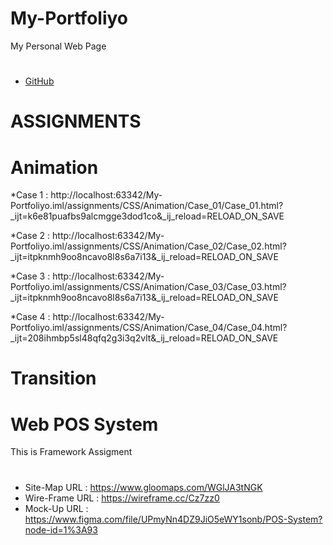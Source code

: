 # My-Portfoliyo
My Personal Web Page




#
* <a href="http://hiyhub.com/Hasindi" target="_blank">GitHub</a>

# ASSIGNMENTS

#

Animation
==========

*Case 1    : http://localhost:63342/My-Portfoliyo.iml/assignments/CSS/Animation/Case_01/Case_01.html?_ijt=k6e81puafbs9alcmgge3dod1co&_ij_reload=RELOAD_ON_SAVE

*Case 2    : http://localhost:63342/My-Portfoliyo.iml/assignments/CSS/Animation/Case_02/Case_02.html?_ijt=itpknmh9oo8ncavo8l8s6a7i13&_ij_reload=RELOAD_ON_SAVE

*Case 3    : http://localhost:63342/My-Portfoliyo.iml/assignments/CSS/Animation/Case_03/Case_03.html?_ijt=itpknmh9oo8ncavo8l8s6a7i13&_ij_reload=RELOAD_ON_SAVE

*Case 4    : http://localhost:63342/My-Portfoliyo.iml/assignments/CSS/Animation/Case_04/Case_04.html?_ijt=208ihmbp5sl48qfq2g3i3q2vlt&_ij_reload=RELOAD_ON_SAVE


Transition
===========
#
     
     
# Web POS System
This is Framework Assigment

#
* Site-Map URL   : https://www.gloomaps.com/WGlJA3tNGK
* Wire-Frame URL : https://wireframe.cc/Cz7zz0
* Mock-Up URL    : https://www.figma.com/file/UPmyNn4DZ9JiO5eWY1sonb/POS-System?node-id=1%3A93
#
